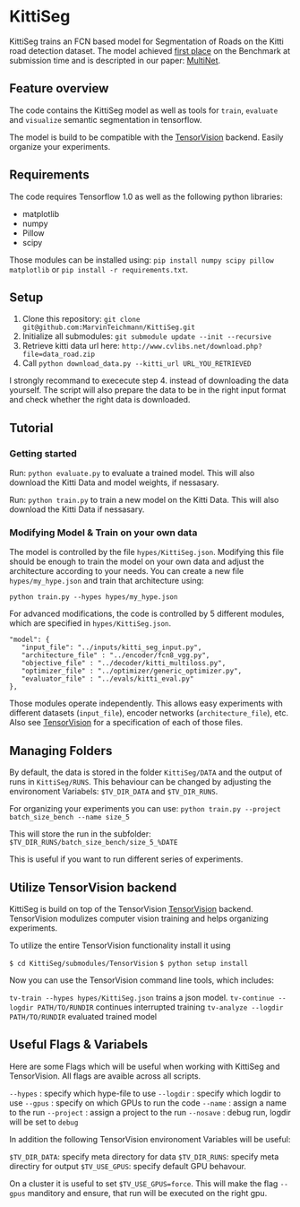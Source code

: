 # KittiSeg

KittiSeg trains an FCN based model for Segmentation of Roads on the Kitti road detection dataset. The model achieved [first place](http://www.cvlibs.net/datasets/kitti/eval_road_detail.php?result=ca96b8137feb7a636f3d774c408b1243d8a6e0df) on the Benchmark at submission time and is descripted in our paper: [MultiNet](https://arxiv.org/abs/1612.07695).

## Feature overview

The code contains the KittiSeg model as well as tools for `train`, `evaluate` and `visualize` semantic segmentation in tensorflow.

The model is build to be compatible with the [TensorVision](http://tensorvision.readthedocs.io/en/master/user/tutorial.html#workflow) backend. Easily organize your experiments.

## Requirements

The code requires Tensorflow 1.0 as well as the following python libraries: 

* matplotlib
* numpy
* Pillow
* scipy

Those modules can be installed using: `pip install numpy scipy pillow matplotlib` or `pip install -r requirements.txt`.

## Setup

1. Clone this repository: `git clone git@github.com:MarvinTeichmann/KittiSeg.git`
2. Initialize all submodules: `git submodule update --init --recursive`
3. Retrieve kitti data url here: `http://www.cvlibs.net/download.php?file=data_road.zip`
4. Call `python download_data.py --kitti_url URL_YOU_RETRIEVED`

I strongly recommand to exececute step 4. instead of downloading the data yourself. The script will also prepare the data to be in the right input format and check whether the right data is downloaded.




## Tutorial

### Getting started

Run: `python evaluate.py` to evaluate a trained model. This will also download the Kitti Data and model weights, if nessasary.

Run: `python train.py` to train a new model on the Kitti Data. This will also download the Kitti Data if nessasary.

### Modifying Model & Train on your own data

The model is controlled by the file `hypes/KittiSeg.json`. Modifying this file should be enough to train the model on your own data and adjust the architecture according to your needs. You can create a new file `hypes/my_hype.json` and train that architecture using:

`python train.py --hypes hypes/my_hype.json`



For advanced modifications, the code is controlled by 5 different modules, which are specified in `hypes/KittiSeg.json`.

```
"model": {
   "input_file": "../inputs/kitti_seg_input.py",
   "architecture_file" : "../encoder/fcn8_vgg.py",
   "objective_file" : "../decoder/kitti_multiloss.py",
   "optimizer_file" : "../optimizer/generic_optimizer.py",
   "evaluator_file" : "../evals/kitti_eval.py"
},
```

Those modules operate independently. This allows easy experiments with different datasets (`input_file`), encoder networks (`architecture_file`), etc. Also see [TensorVision](http://tensorvision.readthedocs.io/en/master/user/tutorial.html#workflow) for a specification of each of those files.


## Managing Folders

By default, the data is stored in the folder `KittiSeg/DATA` and the output of runs in `KittiSeg/RUNS`. This behaviour can be changed by adjusting the environoment Variabels: `$TV_DIR_DATA` and `$TV_DIR_RUNS`.

For organizing your experiments you can use:
`python train.py --project batch_size_bench --name size_5`

This will store the run in the subfolder:  `$TV_DIR_RUNS/batch_size_bench/size_5_%DATE`

This is useful if you want to run different series of experiments.


## Utilize TensorVision backend

KittiSeg is build on top of the TensorVision [TensorVision](https://github.com/TensorVision/TensorVision) backend. TensorVision modulizes computer vision training and helps organizing experiments. 


To utilize the entire TensorVision functionality install it using 

`$ cd KittiSeg/submodules/TensorVision`
`$ python setup install`

Now you can use the TensorVision command line tools, which includes:

`tv-train --hypes hypes/KittiSeg.json` trains a json model.
`tv-continue --logdir PATH/TO/RUNDIR` continues     interrupted training
`tv-analyze --logdir PATH/TO/RUNDIR` evaluated trained model


## Useful Flags & Variabels

Here are some Flags which will be useful when working with KittiSeg and TensorVision. All flags are avaible across all scripts. 

`--hypes` : specify which hype-file to use
`--logdir` : specify which logdir to use
`--gpus` : specify on which GPUs to run the code 
`--name` : assign a name to the run
`--project` : assign a project to the run
`--nosave` : debug run, logdir will be set to `debug`

In addition the following TensorVision environoment Variables will be useful:

`$TV_DIR_DATA`: specify meta directory for data
`$TV_DIR_RUNS`: specify meta directiry for output
`$TV_USE_GPUS`: specify default GPU behavour. 

On a cluster it is useful to set `$TV_USE_GPUS=force`. This will make the flag `--gpus` manditory and ensure, that run will be executed on the right gpu.



